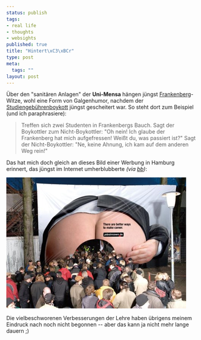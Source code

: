 ```yaml
--- 
status: publish
tags: 
- real life
- thoughts
- websights
published: true
title: "Hintert\xC3\xBCr"
type: post
meta: 
  tags: ""
layout: post
---
```

Über den "sanitären Anlagen" der <strong>Uni-Mensa</strong> hängen jüngst <a href="http://de.wikipedia.org/wiki/Peter_Frankenberg">Frankenberg</a>-Witze, wohl eine Form von Galgenhumor, nachdem der <a href="http://www.usta.de/wiki/Boykott:Hauptseite">Studiengebührenboykott</a> jüngst gescheitert war. So steht dort zum Beispiel (und ich paraphrasiere):

<blockquote>Treffen sich zwei Studenten in Frankenbergs Bauch. Sagt der Boykottler zum Nicht-Boykottler: "Oh nein! Ich glaube der Frankenberg hat mich aufgefressen! Weißt du, was passiert ist?" Sagt der Nicht-Boykottler: "Ne, keine Ahnung, ich kam auf dem anderen Weg rein!"</blockquote>

Das hat mich doch gleich an dieses Bild einer Werbung in Hamburg erinnert, das jüngst im Internet umherblubberte <em>(via <a href="http://www.boingboing.net/2007/04/09/goatse_ad_tells_you_.html">bb</a>)</em>:

<img src='/media/wp/2007/04/goadsetjobsads.jpg' alt='Goatse Style Job Ad' />

Die vielbeschworenen Verbesserungen der Lehre haben übrigens meinem Eindruck nach noch nicht begonnen -- aber das kann ja nicht mehr lange dauern ;)
